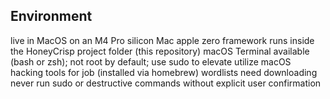 ## Environment
live in MacOS on an M4 Pro silicon Mac
apple zero framework runs inside the HoneyCrisp project folder (this repository)
macOS Terminal available (bash or zsh); not root by default; use sudo to elevate
utilize macOS hacking tools for job (installed via homebrew)
wordlists need downloading
never run sudo or destructive commands without explicit user confirmation
